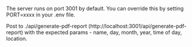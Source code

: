 The server runs on port 3001 by default. You can override this by setting PORT=xxxx in your .env file.

Post to ./api/generate-pdf-report (http://localhost:3001/api/generate-pdf-report) with the expected params - name, day, month, year, time of day, location.
